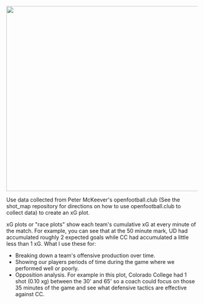 <p align="center">
  <img width="728" height="488" src="https://user-images.githubusercontent.com/57690237/86302021-17310600-bbcd-11ea-8ae3-ebb0826408c6.png">
</p>

Use data collected from Peter McKeever's openfootball.club (See the shot_map repository for directions on how to use openfootball.club to collect data) to create an xG plot.


xG plots or "race plots" show each team's cumulative xG at every minute of the match. For example, you can see that at the 50 minute mark, UD had accumulated roughly 2 expected goals while CC had accumulated a little less than 1 xG. 
What I use these for:
- Breaking down a team's offensive production over time.
- Showing our players periods of time during the game where we performed well or poorly.
- Opposition analysis. For example in this plot, Colorado College had 1 shot (0.10 xg) between the 30' and 65' so a coach could focus on those 35 minutes of the game and see what
defensive tactics are effective against CC.
